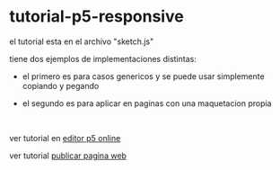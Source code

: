 # tutorial-p5-responsive

el tutorial esta en el archivo "sketch.js"

tiene dos ejemplos de implementaciones distintas:

- el primero es para casos genericos y se puede usar simplemente copiando y pegando

- el segundo es para aplicar en paginas con una maquetacion propia

<br>

ver tutorial en <a href="https://editor.p5js.org/martin_julio/sketches/1dDJhk4Qm" target="_blank" rel="noopener noreferrer">editor p5 online</a>

ver tutorial <a href="https://github.com/mj-una/tutorial-p5-responsive/blob/main/github.md" target="_blank" rel="noopener noreferrer">publicar pagina web</a>

